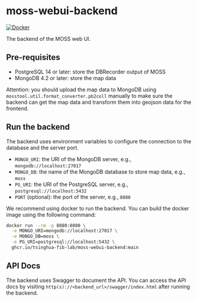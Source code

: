 # moss-webui-backend

[![Docker](https://github.com/tsinghua-fib-lab/moss-webui-backend/actions/workflows/docker-publish.yml/badge.svg)](https://github.com/tsinghua-fib-lab/moss-webui-backend/actions/workflows/docker-publish.yml)

The backend of the MOSS web UI.

## Pre-requisites

- PostgreSQL 14 or later: store the DBRecorder output of MOSS
- MongoDB 4.2 or later: store the map data

Attention: you should upload the map data to MongoDB using `mosstool.util.format_converter.pb2coll` manually to make sure the backend can get the map data and transform them into geojson data for the frontend.

## Run the backend

The backend uses environment variables to configure the connection to the database and the server port.
- `MONGO_URI`: the URI of the MongoDB server, e.g., `mongodb://localhost:27017`
- `MONGO_DB`: the name of the MongoDB database to store map data, e.g., `moss`
- `PG_URI`: the URI of the PostgreSQL server, e.g., `postgresql://localhost:5432`
- `PORT` (optional): the port of the server, e.g., `8080`

We recommend using docker to run the backend. You can build the docker image using the following command:

```bash
docker run --rm -p 8080:8080 \
  -e MONGO_URI=mongodb://localhost:27017 \
  -e MONGO_DB=moss \
  -e PG_URI=postgresql://localhost:5432 \
  ghcr.io/tsinghua-fib-lab/moss-webui-backend:main
```

## API Docs

The backend uses Swagger to document the API. You can access the API docs by visiting `http(s)://<backend_url>/swagger/index.html` after running the backend.
